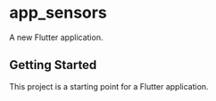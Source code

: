 # app_sensors

A new Flutter application.

## Getting Started

This project is a starting point for a Flutter application.
